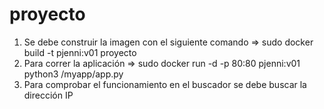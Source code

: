# proyecto
1. Se debe construir la imagen con el siguiente comando => sudo docker build -t pjenni:v01 proyecto
2. Para correr la aplicación => sudo docker run -d -p 80:80 pjenni:v01 python3 /myapp/app.py
3. Para comprobar el funcionamiento en el buscador se debe buscar la dirección IP 

